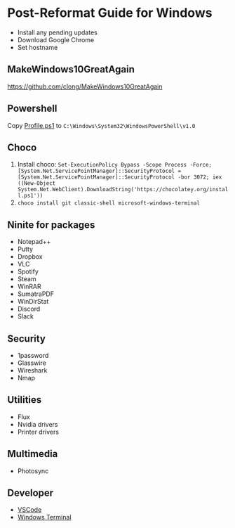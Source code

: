 # Post-Reformat Guide for Windows

* Install any pending updates
* Download Google Chrome
* Set hostname

## MakeWindows10GreatAgain
https://github.com/clong/MakeWindows10GreatAgain

## Powershell
Copy [Profile.ps1](configs/Profile.ps1) to `C:\Windows\System32\WindowsPowerShell\v1.0`

## Choco
1. Install choco: `Set-ExecutionPolicy Bypass -Scope Process -Force; [System.Net.ServicePointManager]::SecurityProtocol = [System.Net.ServicePointManager]::SecurityProtocol -bor 3072; iex ((New-Object System.Net.WebClient).DownloadString('https://chocolatey.org/install.ps1'))`
2. `choco install git classic-shell microsoft-windows-terminal`

## Ninite for packages
* Notepad++
* Putty
* Dropbox
* VLC
* Spotify 
* Steam
* WinRAR
* SumatraPDF
* WinDirStat
* Discord
* Slack

## Security
* 1password
* Glasswire
* Wireshark
* Nmap

## Utilities
* Flux
* Nvidia drivers
* Printer drivers

## Multimedia
* Photosync

## Developer
* [VSCode](https://marketplace.visualstudio.com/items?itemName=Shan.code-settings-sync)
* [Windows Terminal](configs/settings.json)


